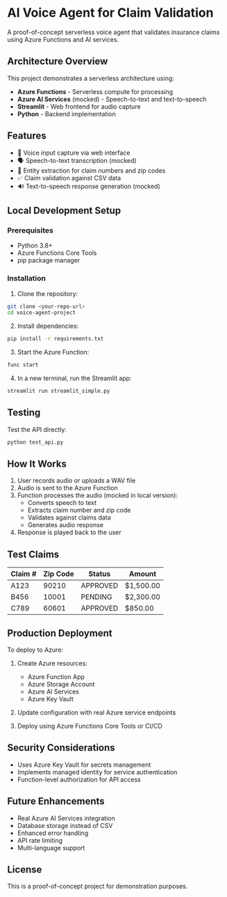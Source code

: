 # AI Voice Agent for Claim Validation

A proof-of-concept serverless voice agent that validates insurance claims using Azure Functions and AI services.

## Architecture Overview

This project demonstrates a serverless architecture using:
- **Azure Functions** - Serverless compute for processing
- **Azure AI Services** (mocked) - Speech-to-text and text-to-speech
- **Streamlit** - Web frontend for audio capture
- **Python** - Backend implementation

## Features

- 🎤 Voice input capture via web interface
- 🗣️ Speech-to-text transcription (mocked)
- 📝 Entity extraction for claim numbers and zip codes
- ✅ Claim validation against CSV data
- 🔊 Text-to-speech response generation (mocked)

## Local Development Setup

### Prerequisites

- Python 3.8+
- Azure Functions Core Tools
- pip package manager

### Installation

1. Clone the repository:
```bash
git clone <your-repo-url>
cd voice-agent-project
```

2. Install dependencies:
```bash
pip install -r requirements.txt
```

3. Start the Azure Function:
```bash
func start
```

4. In a new terminal, run the Streamlit app:
```bash
streamlit run streamlit_simple.py
```

## Testing

Test the API directly:
```bash
python test_api.py
```

## How It Works

1. User records audio or uploads a WAV file
2. Audio is sent to the Azure Function
3. Function processes the audio (mocked in local version):
   - Converts speech to text
   - Extracts claim number and zip code
   - Validates against claims data
   - Generates audio response
4. Response is played back to the user

## Test Claims

| Claim # | Zip Code | Status | Amount |
|---------|----------|---------|---------|
| A123 | 90210 | APPROVED | $1,500.00 |
| B456 | 10001 | PENDING | $2,300.00 |
| C789 | 60601 | APPROVED | $850.00 |

## Production Deployment

To deploy to Azure:

1. Create Azure resources:
   - Azure Function App
   - Azure Storage Account
   - Azure AI Services
   - Azure Key Vault

2. Update configuration with real Azure service endpoints
3. Deploy using Azure Functions Core Tools or CI/CD

## Security Considerations

- Uses Azure Key Vault for secrets management
- Implements managed identity for service authentication
- Function-level authorization for API access

## Future Enhancements

- Real Azure AI Services integration
- Database storage instead of CSV
- Enhanced error handling
- API rate limiting
- Multi-language support

## License

This is a proof-of-concept project for demonstration purposes.